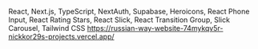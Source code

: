 React, Next.js, TypeScript, NextAuth, Supabase, Heroicons, React Phone Input, React Rating Stars, React Slick, React Transition Group, Slick Carousel, Tailwind CSS
https://russian-way-website-74mykqv5r-nickkor29s-projects.vercel.app/
